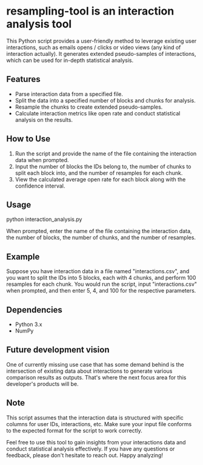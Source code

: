 # resampling-tool is an interaction analysis tool
This Python script provides a user-friendly method to leverage existing user interactions, such as emails opens / clicks or video views (any kind of interaction actually).
It generates extended pseudo-samples of interactions, which can be used for in-depth statistical analysis.

## Features

- Parse interaction data from a specified file.
- Split the data into a specified number of blocks and chunks for analysis.
- Resample the chunks to create extended pseudo-samples.
- Calculate interaction metrics like open rate and conduct statistical analysis on the results.

## How to Use

1. Run the script and provide the name of the file containing the interaction data when prompted.
2. Input the number of blocks the IDs belong to, the number of chunks to split each block into, and the number of resamples for each chunk.
3. View the calculated average open rate for each block along with the confidence interval.

## Usage

python interaction_analysis.py


When prompted, enter the name of the file containing the interaction data, the number of blocks, the number of chunks, and the number of resamples.

## Example

Suppose you have interaction data in a file named "interactions.csv", and you want to split the IDs into 5 blocks, each with 4 chunks, and perform 100 resamples for each chunk. You would run the script, input "interactions.csv" when prompted, and then enter 5, 4, and 100 for the respective parameters.

## Dependencies

- Python 3.x
- NumPy

## Future development vision

One of currently missing use case that has some demand behind is the intersection of existing data about interactions to generate various comparison results as outputs. That's where the next focus area for this developer's products will be.

## Note

This script assumes that the interaction data is structured with specific columns for user IDs, interactions, etc. Make sure your input file conforms to the expected format for the script to work correctly.

Feel free to use this tool to gain insights from your interactions data and conduct statistical analysis effectively. If you have any questions or feedback, please don't hesitate to reach out. Happy analyzing!
